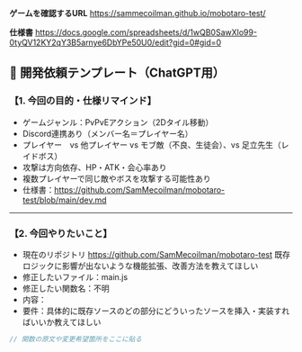 **ゲームを確認するURL**
https://sammecoilman.github.io/mobotaro-test/

**仕様書**
https://docs.google.com/spreadsheets/d/1wQB0SawXlo99-0tyQV12KY2qY3B5arnye6DbYPe50U0/edit?gid=0#gid=0


## 🧾 開発依頼テンプレート（ChatGPT用）

### 【1. 今回の目的・仕様リマインド】 ###
- ゲームジャンル：PvPvEアクション（2Dタイル移動）
- Discord連携あり（メンバー名＝プレイヤー名）
- プレイヤー　vs 他プレイヤー vs モブ敵（不良、生徒会）、vs 足立先生（レイドボス）
- 攻撃は方向依存、HP・ATK・会心率あり
- 複数プレイヤーで同じ敵やボスを攻撃する可能性あり
- 仕様書：https://github.com/SamMecoilman/mobotaro-test/blob/main/dev.md

---

### 【2. 今回やりたいこと】
- 現在のリポジトリ https://github.com/SamMecoilman/mobotaro-test 既存ロジックに影響が出ないような機能拡張、改善方法を教えてほしい
- 修正したいファイル：main.js
- 修正したい関数名：不明
- 内容：
- 要件：具体的に既存ソースのどの部分にどういったソースを挿入・実装すればいいか教えてほしい

```js
// 関数の原文や変更希望箇所をここに貼る
